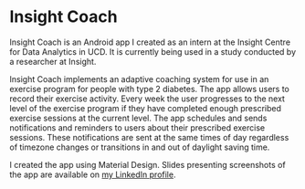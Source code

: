 # Insight Coach
Insight Coach is an Android app I created as an intern at the Insight Centre for Data Analytics in UCD. It is currently being used in a study conducted by a researcher at Insight.

Insight Coach implements an adaptive coaching system for use in an exercise program for people with type 2 diabetes. The app allows users to record their exercise activity. Every week the user progresses to the next level of the exercise program if they have completed enough prescribed exercise sessions at the current level. The app schedules and sends notifications and reminders to users about their prescribed exercise sessions. These notifications are sent at the same times of day regardless of timezone changes or transitions in and out of daylight saving time.

I created the app using Material Design. Slides presenting screenshots of the app are available on [my LinkedIn profile](https://www.linkedin.com/in/daniel-conroy/).
